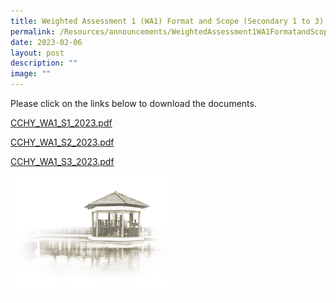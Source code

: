 ```yaml
---
title: Weighted Assessment 1 (WA1) Format and Scope (Secondary 1 to 3)
permalink: /Resources/announcements/WeightedAssessment1WA1FormatandScopeSecondary1to3/
date: 2023-02-06
layout: post
description: ""
image: ""
---
```

Please click on the links below to download the documents.

[CCHY_WA1_S1_2023.pdf](/files/WA%20Format%20and%20Scope/CCHY_WA1_S1_2023.pdf)

[CCHY_WA1_S2_2023.pdf](/files/WA%20Format%20and%20Scope/CCHY_WA1_S2_2023.pdf)

[CCHY_WA1_S3_2023.pdf](/files/WA%20Format%20and%20Scope/CCHY_WA1_S3_2023.pdf)

<img src="/images/pavilion.png" 
     style="width:50%">